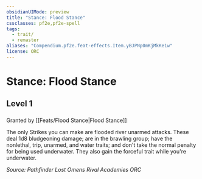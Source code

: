```yaml
---
obsidianUIMode: preview
title: "Stance: Flood Stance"
cssclasses: pf2e,pf2e-spell
tags:
  - trait/
  - remaster
aliases: "Compendium.pf2e.feat-effects.Item.yBJPNp0mKjMkKe1w"
license: ORC
---
```

# Stance: Flood Stance
## Level 1
### 






Granted by [[Feats/Flood Stance|Flood Stance]]

The only Strikes you can make are flooded river unarmed attacks. These deal 1d8 bludgeoning damage; are in the brawling group; have the nonlethal, trip, unarmed, and water traits; and don't take the normal penalty for being used underwater. They also gain the forceful trait while you're underwater.

*Source: Pathfinder Lost Omens Rival Academies*
*ORC*